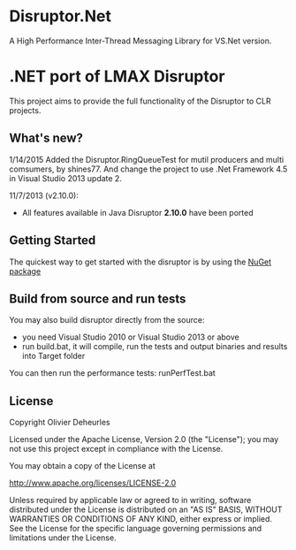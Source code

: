 Disruptor.Net
=============

A High Performance Inter-Thread Messaging Library for VS.Net version.

# .NET port of LMAX Disruptor

This project aims to provide the full functionality of the Disruptor to CLR projects.

## What's new?

1/14/2015 Added the Disruptor.RingQueueTest for mutil producers and multi comsumers, by shines77. And change the project to use .Net Framework 4.5 in Visual Studio 2013 update 2.

11/7/2013 (v2.10.0):

* All features available in Java Disruptor **2.10.0** have been ported 

## Getting Started

The quickest way to get started with the disruptor is by using the [NuGet package]

## Build from source and run tests

You may also build disruptor directly from the source:
* you need Visual Studio 2010 or Visual Studio 2013 or above
* run build.bat, it will compile, run the tests and output binaries and results into Target folder

You can then run the performance tests: runPerfTest.bat

[NuGet package]: http://nuget.org/packages/Disruptor

## License

Copyright Olivier Deheurles

Licensed under the Apache License, Version 2.0 (the "License"); you may not use this project except in compliance with the License.

You may obtain a copy of the License at

http://www.apache.org/licenses/LICENSE-2.0

Unless required by applicable law or agreed to in writing, software
distributed under the License is distributed on an "AS IS" BASIS,
WITHOUT WARRANTIES OR CONDITIONS OF ANY KIND, either express or implied.
See the License for the specific language governing permissions and
limitations under the License.
